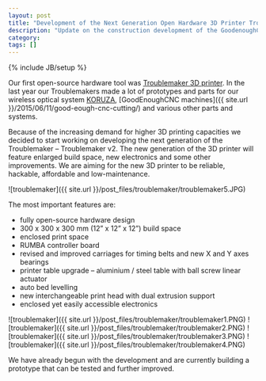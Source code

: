 ```yaml
---
layout: post
title: "Development of the Next Generation Open Hardware 3D Printer Troublemaker"
description: "Update on the construction development of the GoodenoughCNC Plasma cutter."
category: 
tags: []
---
```

{% include JB/setup %}

Our first open-source hardware tool was [Troublemaker 3D printer](http://www.thingiverse.com/thing:263814). In the last year our Troublemakers made a lot of prototypes and parts for our wireless optical system [KORUZA](http://koruza.net/), [GoodEnoughCNC machines]({{ site.url }}/2015/06/11/good-eough-cnc-cutting/) and various other parts and systems.

Because of the increasing demand for higher 3D printing capacities we decided to start working on developing the next generation of the Troublemaker – Troublemaker v2. The new generation of the 3D printer will feature enlarged build space, new electronics and some other improvements. We are aiming for the new 3D printer to be reliable, hackable, affordable and low-maintenance.

![troublemaker]({{ site.url }}/post_files/troublemaker/troublemaker5.JPG)

The most important features are:
 - fully open-source hardware design
 - 300 x 300 x 300 mm (12” x 12” x 12”) build space
 - enclosed print space
 - RUMBA controller board
 - revised and improved carriages for timing belts and new X and Y axes bearings
 - printer table upgrade – aluminium / steel table with ball screw linear actuator
 - auto bed levelling
 - new interchangeable print head with dual extrusion support
 - enclosed yet easily accessible electronics
 
 ![troublemaker]({{ site.url }}/post_files/troublemaker/troublemaker1.PNG)
 ![troublemaker]({{ site.url }}/post_files/troublemaker/troublemaker2.PNG)
 ![troublemaker]({{ site.url }}/post_files/troublemaker/troublemaker3.PNG)
 ![troublemaker]({{ site.url }}/post_files/troublemaker/troublemaker4.PNG)

We have already begun with the development and are currently building a prototype that can be tested and further improved.
